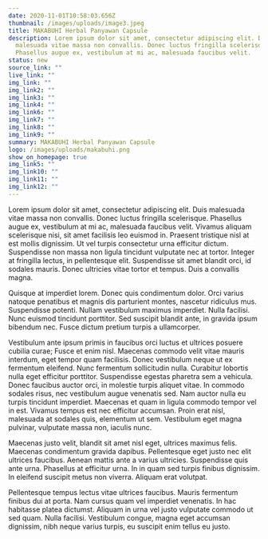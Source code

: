 ```yaml
---
date: 2020-11-01T10:58:03.656Z
thumbnail: /images/uploads/image3.jpeg
title: MAKABUHI Herbal Panyawan Capsule
description: Lorem ipsum dolor sit amet, consectetur adipiscing elit. Duis
  malesuada vitae massa non convallis. Donec luctus fringilla scelerisque.
  Phasellus augue ex, vestibulum at mi ac, malesuada faucibus velit.
status: new
source_link: ""
live_link: ""
img_link: ""
img_link2: ""
img_link3: ""
img_link4: ""
img_link6: ""
img_link7: ""
img_link8: ""
img_link9: ""
summary: MAKABUHI Herbal Panyawan Capsule
logo: /images/uploads/makabuhi.png
show_on_homepage: true
img_link5: ""
img_link10: ""
img_link11: ""
img_link12: ""
---
```

Lorem ipsum dolor sit amet, consectetur adipiscing elit. Duis malesuada vitae massa non convallis. Donec luctus fringilla scelerisque. Phasellus augue ex, vestibulum at mi ac, malesuada faucibus velit. Vivamus aliquam scelerisque nisi, sit amet facilisis leo euismod in. Praesent tristique nisl at est mollis dignissim. Ut vel turpis consectetur urna efficitur dictum. Suspendisse non massa non ligula tincidunt vulputate nec at tortor. Integer at fringilla lectus, in pellentesque elit. Suspendisse sit amet blandit orci, id sodales mauris. Donec ultricies vitae tortor et tempus. Duis a convallis magna.

Quisque at imperdiet lorem. Donec quis condimentum dolor. Orci varius natoque penatibus et magnis dis parturient montes, nascetur ridiculus mus. Suspendisse potenti. Nullam vestibulum maximus imperdiet. Nulla facilisi. Nunc euismod tincidunt porttitor. Sed suscipit blandit ante, in gravida ipsum bibendum nec. Fusce dictum pretium turpis a ullamcorper.

Vestibulum ante ipsum primis in faucibus orci luctus et ultrices posuere cubilia curae; Fusce et enim nisl. Maecenas commodo velit vitae mauris interdum, eget tempor quam facilisis. Donec vestibulum neque ut ex fermentum eleifend. Nunc fermentum sollicitudin nulla. Curabitur lobortis nulla eget efficitur porttitor. Suspendisse egestas pharetra sem a vehicula. Donec faucibus auctor orci, in molestie turpis aliquet vitae. In commodo sodales risus, nec vestibulum augue venenatis sed. Nam auctor nulla eu turpis tincidunt imperdiet. Maecenas et quam in ligula commodo tempor vel in est. Vivamus tempus est nec efficitur accumsan. Proin erat nisl, malesuada at sodales quis, elementum ut sem. Vestibulum eget magna pulvinar, vulputate massa non, iaculis nunc.

Maecenas justo velit, blandit sit amet nisl eget, ultrices maximus felis. Maecenas condimentum gravida dapibus. Pellentesque eget justo nec elit ultrices faucibus. Aenean mattis ante a varius ultricies. Suspendisse quis ante urna. Phasellus at efficitur urna. In in quam sed turpis finibus dignissim. In eleifend suscipit metus non viverra. Aliquam erat volutpat.

Pellentesque tempus lectus vitae ultrices faucibus. Mauris fermentum finibus dui at porta. Nam cursus quam vel imperdiet venenatis. In hac habitasse platea dictumst. Aliquam in urna vel justo vulputate commodo ut sed quam. Nulla facilisi. Vestibulum congue, magna eget accumsan dignissim, nibh neque varius turpis, eu suscipit enim tellus eu justo.